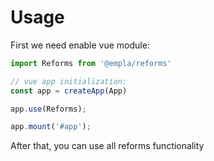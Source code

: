 # Usage

First we need enable vue module:

```js
import Reforms from '@empla/reforms'

// vue app initialization:
const app = createApp(App)

app.use(Reforms);

app.mount('#app');

```

After that, you can use all reforms functionality
